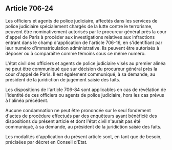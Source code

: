 Article 706-24
----
Les officiers et agents de police judiciaire, affectés dans les services de
police judiciaire spécialement chargés de la lutte contre le terrorisme, peuvent
être nominativement autorisés par le procureur général près la cour d'appel de
Paris à procéder aux investigations relatives aux infractions entrant dans le
champ d'application de l'article 706-16, en s'identifiant par leur numéro
d'immatriculation administrative. Ils peuvent être autorisés à déposer ou à
comparaître comme témoins sous ce même numéro.

L'état civil des officiers et agents de police judiciaire visés au premier
alinéa ne peut être communiqué que sur décision du procureur général près la
cour d'appel de Paris. Il est également communiqué, à sa demande, au président
de la juridiction de jugement saisie des faits.

Les dispositions de l'article 706-84 sont applicables en cas de révélation de
l'identité de ces officiers ou agents de police judiciaire, hors les cas prévus
à l'alinéa précédent.

Aucune condamnation ne peut être prononcée sur le seul fondement d'actes de
procédure effectués par des enquêteurs ayant bénéficié des dispositions du
présent article et dont l'état civil n'aurait pas été communiqué, à sa demande,
au président de la juridiction saisie des faits.

Les modalités d'application du présent article sont, en tant que de besoin,
précisées par décret en Conseil d'Etat.
